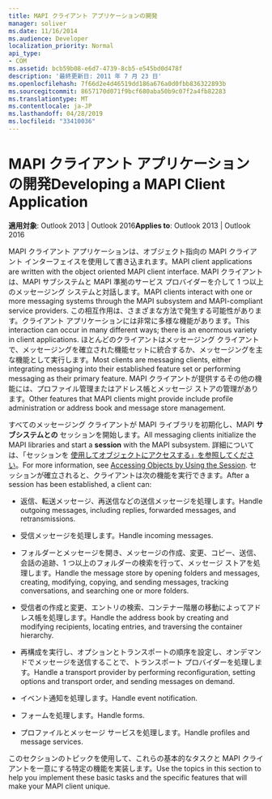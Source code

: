 ```yaml
---
title: MAPI クライアント アプリケーションの開発
manager: soliver
ms.date: 11/16/2014
ms.audience: Developer
localization_priority: Normal
api_type:
- COM
ms.assetid: bcb59b08-e6d7-4739-8cb5-e545bd0d478f
description: '最終更新日: 2011 年 7 月 23 日'
ms.openlocfilehash: 7f66d2e4d46519dd186a676a0d0fbb836322893b
ms.sourcegitcommit: 8657170d071f9bcf680aba50b9c07f2a4fb82283
ms.translationtype: MT
ms.contentlocale: ja-JP
ms.lasthandoff: 04/28/2019
ms.locfileid: "33410036"
---
```

# <a name="developing-a-mapi-client-application"></a><span data-ttu-id="62fee-103">MAPI クライアント アプリケーションの開発</span><span class="sxs-lookup"><span data-stu-id="62fee-103">Developing a MAPI Client Application</span></span>

  
  
<span data-ttu-id="62fee-104">**適用対象**: Outlook 2013 | Outlook 2016</span><span class="sxs-lookup"><span data-stu-id="62fee-104">**Applies to**: Outlook 2013 | Outlook 2016</span></span> 
  
<span data-ttu-id="62fee-105">MAPI クライアント アプリケーションは、オブジェクト指向の MAPI クライアント インターフェイスを使用して書き込まれます。</span><span class="sxs-lookup"><span data-stu-id="62fee-105">MAPI client applications are written with the object oriented MAPI client interface.</span></span> <span data-ttu-id="62fee-106">MAPI クライアントは、MAPI サブシステムと MAPI 準拠のサービス プロバイダーを介して 1 つ以上のメッセージング システムと対話します。</span><span class="sxs-lookup"><span data-stu-id="62fee-106">MAPI clients interact with one or more messaging systems through the MAPI subsystem and MAPI-compliant service providers.</span></span> <span data-ttu-id="62fee-107">この相互作用は、さまざまな方法で発生する可能性があります。クライアント アプリケーションには非常に多様な機能があります。</span><span class="sxs-lookup"><span data-stu-id="62fee-107">This interaction can occur in many different ways; there is an enormous variety in client applications.</span></span> <span data-ttu-id="62fee-108">ほとんどのクライアントはメッセージング クライアントで、メッセージングを確立された機能セットに統合するか、メッセージングを主な機能として実行します。</span><span class="sxs-lookup"><span data-stu-id="62fee-108">Most clients are messaging clients, either integrating messaging into their established feature set or performing messaging as their primary feature.</span></span> <span data-ttu-id="62fee-109">MAPI クライアントが提供するその他の機能には、プロファイル管理またはアドレス帳とメッセージ ストアの管理があります。</span><span class="sxs-lookup"><span data-stu-id="62fee-109">Other features that MAPI clients might provide include profile administration or address book and message store management.</span></span>
  
<span data-ttu-id="62fee-110">すべてのメッセージング クライアントが MAPI ライブラリを初期化し、MAPI **サブシステムとの** セッションを開始します。</span><span class="sxs-lookup"><span data-stu-id="62fee-110">All messaging clients initialize the MAPI libraries and start a **session** with the MAPI subsystem.</span></span> <span data-ttu-id="62fee-111">詳細については、「セッションを [使用してオブジェクトにアクセスする」を参照してください](accessing-objects-by-using-the-session.md)。</span><span class="sxs-lookup"><span data-stu-id="62fee-111">For more information, see [Accessing Objects by Using the Session](accessing-objects-by-using-the-session.md).</span></span> <span data-ttu-id="62fee-112">セッションが確立されると、クライアントは次の機能を実行できます。</span><span class="sxs-lookup"><span data-stu-id="62fee-112">After a session has been established, a client can:</span></span>
  
- <span data-ttu-id="62fee-113">返信、転送メッセージ、再送信などの送信メッセージを処理します。</span><span class="sxs-lookup"><span data-stu-id="62fee-113">Handle outgoing messages, including replies, forwarded messages, and retransmissions.</span></span>
    
- <span data-ttu-id="62fee-114">受信メッセージを処理します。</span><span class="sxs-lookup"><span data-stu-id="62fee-114">Handle incoming messages.</span></span>
    
- <span data-ttu-id="62fee-115">フォルダーとメッセージを開き、メッセージの作成、変更、コピー、送信、会話の追跡、1 つ以上のフォルダーの検索を行って、メッセージ ストアを処理します。</span><span class="sxs-lookup"><span data-stu-id="62fee-115">Handle the message store by opening folders and messages, creating, modifying, copying, and sending messages, tracking conversations, and searching one or more folders.</span></span>
    
- <span data-ttu-id="62fee-116">受信者の作成と変更、エントリの検索、コンテナー階層の移動によってアドレス帳を処理します。</span><span class="sxs-lookup"><span data-stu-id="62fee-116">Handle the address book by creating and modifying recipients, locating entries, and traversing the container hierarchy.</span></span>
    
- <span data-ttu-id="62fee-117">再構成を実行し、オプションとトランスポートの順序を設定し、オンデマンドでメッセージを送信することで、トランスポート プロバイダーを処理します。</span><span class="sxs-lookup"><span data-stu-id="62fee-117">Handle a transport provider by performing reconfiguration, setting options and transport order, and sending messages on demand.</span></span>
    
- <span data-ttu-id="62fee-118">イベント通知を処理します。</span><span class="sxs-lookup"><span data-stu-id="62fee-118">Handle event notification.</span></span>
    
- <span data-ttu-id="62fee-119">フォームを処理します。</span><span class="sxs-lookup"><span data-stu-id="62fee-119">Handle forms.</span></span>
    
- <span data-ttu-id="62fee-120">プロファイルとメッセージ サービスを処理します。</span><span class="sxs-lookup"><span data-stu-id="62fee-120">Handle profiles and message services.</span></span>
    
<span data-ttu-id="62fee-121">このセクションのトピックを使用して、これらの基本的なタスクと MAPI クライアントを一意にする特定の機能を実装します。</span><span class="sxs-lookup"><span data-stu-id="62fee-121">Use the topics in this section to help you implement these basic tasks and the specific features that will make your MAPI client unique.</span></span>
  

